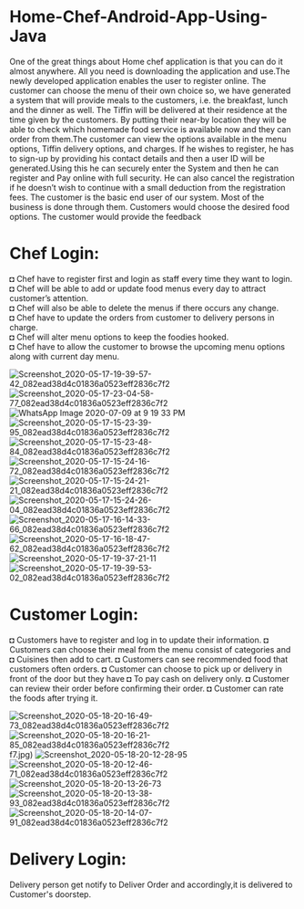 # Home-Chef-Android-App-Using-Java
 One of the great things about Home chef application is that you can do it almost anywhere. All you need is downloading the application and use.The newly developed application enables the user to register online. The customer can choose the menu of their own choice so, we have generated a system that will provide meals to the customers, i.e. the breakfast, lunch and the dinner as well. The Tiffin will be delivered at their residence at the time given by the customers. By putting their near-by location they will be able to check which homemade food service is available now and they can order from them.The customer can view the options available in the menu options, Tiffin delivery options, and charges. If he wishes to register, he has to sign-up by providing his contact details and then a user ID will be generated.Using this he can securely enter the System and then he can register and Pay online with full security. He can also cancel the registration if he doesn’t wish to continue with a small deduction from the registration fees. The customer is the basic end user of our system. Most of the business is done through them. Customers would choose the desired food options. The customer would provide the feedback


# Chef Login:
◘ Chef  have to register first and login as staff every time they want to login.  
◘ Chef will be able to add or update food menus every day to attract customer’s attention.  
◘ Chef will also be able to delete the menus if there occurs any change.  
◘ Chef have to update the orders from customer to delivery persons in charge.   
◘ Chef will alter menu options to keep the foodies hooked.  
◘ Chef have to allow the customer to browse the upcoming menu options along with current day menu.

![Screenshot_2020-05-17-19-39-57-42_082ead38d4c01836a0523eff2836c7f2](https://user-images.githubusercontent.com/67330154/87062890-41b53b80-c22b-11ea-9024-c9695e2df4cc.jpg)
![Screenshot_2020-05-17-23-04-58-77_082ead38d4c01836a0523eff2836c7f2](https://user-images.githubusercontent.com/67330154/87062897-44b02c00-c22b-11ea-8f59-1903dd92c6d2.jpg)
![WhatsApp Image 2020-07-09 at 9 19 33 PM](https://user-images.githubusercontent.com/67330154/87062901-45e15900-c22b-11ea-880b-139b846e16ab.jpeg)
![Screenshot_2020-05-17-15-23-39-95_082ead38d4c01836a0523eff2836c7f2](https://user-images.githubusercontent.com/67330154/87062907-4679ef80-c22b-11ea-8f92-5a1e7f817c48.jpg)
![Screenshot_2020-05-17-15-23-48-84_082ead38d4c01836a0523eff2836c7f2](https://user-images.githubusercontent.com/67330154/87062916-48dc4980-c22b-11ea-8486-c8e0e8c04732.jpg)
![Screenshot_2020-05-17-15-24-16-72_082ead38d4c01836a0523eff2836c7f2](https://user-images.githubusercontent.com/67330154/87062926-4aa60d00-c22b-11ea-8d5e-cddb3de92385.jpg)
![Screenshot_2020-05-17-15-24-21-21_082ead38d4c01836a0523eff2836c7f2](https://user-images.githubusercontent.com/67330154/87062931-4d086700-c22b-11ea-9898-3b6dbabf105f.jpg)
![Screenshot_2020-05-17-15-24-26-04_082ead38d4c01836a0523eff2836c7f2](https://user-images.githubusercontent.com/67330154/87062938-4ed22a80-c22b-11ea-831b-87ce0543539c.jpg)
![Screenshot_2020-05-17-16-14-33-66_082ead38d4c01836a0523eff2836c7f2](https://user-images.githubusercontent.com/67330154/87062941-51348480-c22b-11ea-8f48-62aecbf8f9d9.jpg)
![Screenshot_2020-05-17-16-18-47-62_082ead38d4c01836a0523eff2836c7f2](https://user-images.githubusercontent.com/67330154/87062949-52fe4800-c22b-11ea-93a6-3ce70104ca52.jpg)
![Screenshot_2020-05-17-19-37-21-11](https://user-images.githubusercontent.com/67330154/87062950-542f7500-c22b-11ea-8317-0918387f91f5.jpg)
![Screenshot_2020-05-17-19-39-53-02_082ead38d4c01836a0523eff2836c7f2](https://user-images.githubusercontent.com/67330154/87062952-54c80b80-c22b-11ea-961d-5b857be40b2a.jpg)

# Customer Login:
◘ Customers have to register and log in to update their information. 
◘ Customers can choose their meal from the menu consist of categories and 
◘ Cuisines then add to cart. 
◘ Customers can see recommended food that customers often orders. 
◘ Customer can choose to pick up or delivery in front of the door but they have 
◘ To pay cash on delivery only. 
◘ Customer can review their order before confirming their order. 
◘ Customer can rate the foods after trying it.

![Screenshot_2020-05-18-20-16-49-73_082ead38d4c01836a0523eff2836c7f2](https://user-images.githubusercontent.com/67330154/87063517-1b43d000-c22c-11ea-9067-ef1e20c86e0f.jpg)
![Screenshot_2020-05-18-20-16-21-85_082ead38d4c01836a0523eff2836c7f2](https://user-images.githubusercontent.com/67330154/87063556-2696fb80-c22c-11ea-9eaa-b96b157f3c7e.jpg)
f7.jpg)
![Screenshot_2020-05-18-20-12-28-95](https://user-images.githubusercontent.com/67330154/87063523-1da62a00-c22c-11ea-9269-7c1cc2cab598.jpg)
![Screenshot_2020-05-18-20-12-46-71_082ead38d4c01836a0523eff2836c7f2](https://user-images.githubusercontent.com/67330154/87063535-2139b100-c22c-11ea-8fd7-841b00d723ab.jpg)
![Screenshot_2020-05-18-20-13-26-73](https://user-images.githubusercontent.com/67330154/87063541-226ade00-c22c-11ea-88b7-85b20949ece2.jpg)
![Screenshot_2020-05-18-20-13-38-93_082ead38d4c01836a0523eff2836c7f2](https://user-images.githubusercontent.com/67330154/87063546-239c0b00-c22c-11ea-9168-da9168435fdd.jpg)
![Screenshot_2020-05-18-20-14-07-91_082ead38d4c01836a0523eff2836c7f2](https://user-images.githubusercontent.com/67330154/87063548-24cd3800-c22c-11ea-9923-4527a1da9af5.jpg)

# Delivery Login:

Delivery person get notify to Deliver Order and accordingly,it is delivered to Customer's doorstep.
